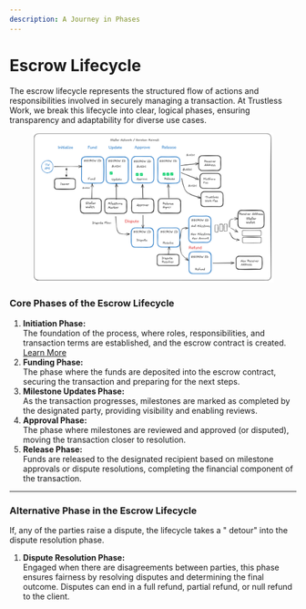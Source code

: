 ```yaml
---
description: A Journey in Phases
---
```


# Escrow Lifecycle

The escrow lifecycle represents the structured flow of actions and responsibilities involved in securely managing a transaction. At Trustless Work, we break this lifecycle into clear, logical phases, ensuring transparency and adaptability for diverse use cases.

<figure><img src="../../../.gitbook/assets/image (5).png" alt=""><figcaption></figcaption></figure>

### **Core Phases of the Escrow Lifecycle**

1. **Initiation Phase:**\
   The foundation of the process, where roles, responsibilities, and transaction terms are established, and the escrow contract is created. [Learn More](initiation-phase.md)
2. **Funding Phase:**\
   The phase where the funds are deposited into the escrow contract, securing the transaction and preparing for the next steps.
3. **Milestone Updates Phase:**\
   As the transaction progresses, milestones are marked as completed by the designated party, providing visibility and enabling reviews.
4. **Approval Phase:**\
   The phase where milestones are reviewed and approved (or disputed), moving the transaction closer to resolution.
5. **Release Phase:**\
   Funds are released to the designated recipient based on milestone approvals or dispute resolutions, completing the financial component of the transaction.

***

### **Alternative Phase in the Escrow Lifecycle**

If, any of the parties raise a dispute, the lifecycle takes a " detour" into the dispute resolution phase.

1. **Dispute Resolution Phase:**\
   Engaged when there are disagreements between parties, this phase ensures fairness by resolving disputes and determining the final outcome. Disputes can end in a full refund, partial refund, or null refund to the client.&#x20;

